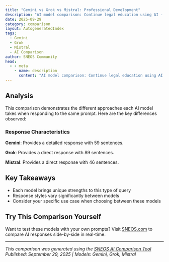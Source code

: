 ```yaml
---
title: "Gemini vs Grok vs Mistral: Professional Development"
description: "AI model comparison: Continue legal education using AI - stay current with minimal time investment..."
date: 2025-09-29
category: comparison
layout: AutogeneratedIndex
tags:
  - Gemini
  - Grok
  - Mistral
  - AI Comparison
author: SNEOS Community
head:
  - - meta
    - name: description
      content: "AI model comparison: Continue legal education using AI - stay current with minimal time investment..."
---
```


<ChatComparison
  title="Gemini vs Grok vs Mistral: Professional Development"
  prompt="Continue legal education using AI - stay current with minimal time investment"
  :responses='{
    "Gemini": "## Continuing Legal Education (CLE) with AI: Staying Current with Minimal Time Investment\n\nAI can be a powerful tool to help legal professionals stay current with legal developments, ethics, and best practices in a time-efficient manner. Here\u0027s a breakdown of how to leverage AI for CLE:\n\n**I. AI-Powered Tools and Platforms:**\n\n*   **Legal Research Platforms with AI Integration:**\n    *   **LexisNexis (Lex Machina, AI-Powered Search):** Uses AI to analyze case law, extract insights, predict outcomes, and track judicial trends.  This helps you quickly identify key cases and legal arguments in your specific area of practice.\n    *   **Westlaw (Edge, AI-Powered Search):** Similar to LexisNexis, Westlaw Edge uses AI to analyze legal documents, identify key issues, and provide insights on legal strategies.  Features like \u0022KeyCite Overruling Risk\u0022 can quickly flag potentially outdated precedents.\n    *   **Bloomberg Law (Bloomberg Law Automation):**  Offers AI-powered tools for legal research, contract analysis, and compliance monitoring.\n    *   **Practical Law (Thomson Reuters):** While not purely AI, Practical Law uses expert editors to curate and update legal resources. AI can assist in suggesting relevant materials based on your research queries.\n*   **AI-Driven Legal News and Aggregation:**\n    *   **ROSS Intelligence (Acquired by NetDocuments):**  Formerly a popular AI legal research tool, its technology might be integrated within NetDocuments platform.  Look for similar AI-powered tools focused on legal research and information retrieval.\n    *   **Customize Legal News Feeds:**  Use platforms like Feedly, Google News, or specialized legal news aggregators (e.g., Law360) and set up specific keywords and topics related to your practice area.  AI algorithms will personalize your news feed to surface relevant content.\n*   **AI-Powered Contract Review and Analysis:**\n    *   **Kira Systems:** AI-powered contract analysis tool that can quickly identify key clauses, risks, and obligations within contracts.\n    *   **LawGeex:** Automates contract review, identifying potential legal issues and suggesting improvements.\n    *   **DocuSign Insight:** AI-powered contract analytics that uncovers insights from agreements and helps manage contract risk.\n*   **AI-Assisted CLE Course Platforms (Emerging):**\n    *   While not fully mainstream, some CLE providers are starting to experiment with AI to personalize course recommendations, offer AI-driven quizzes, and provide AI-powered summarization of course materials.  Look for these emerging offerings from providers like Practising Law Institute (PLI), National Business Institute (NBI), and your state bar\u0027s CLE arm.\n\n**II. Strategies for Efficient AI-Enhanced CLE:**\n\n1.  **Targeted Legal Research:**\n\n    *   **Focus on Specific Areas:**  Instead of broad sweeps, use AI legal research platforms to investigate very specific legal questions or recent changes in the law impacting your practice.\n    *   **Analyze Key Cases:**  Use AI to analyze landmark cases in your field.  AI can identify dissenting opinions, subsequent treatment of the case, and potential future implications.\n    *   **Track Legislation:** Monitor legislative updates relevant to your practice using AI-powered legislative tracking tools. This ensures you\u0027re aware of new laws and amendments affecting your clients.\n2.  **Personalized Legal News and Information:**\n\n    *   **Curate Your News Feed:**  Use keywords and filters to create a legal news feed tailored to your specific practice areas. This minimizes irrelevant information and ensures you see only what\u0027s pertinent.\n    *   **Set Up Alerts:**  Use Google Alerts or similar services to receive email notifications when new articles, cases, or regulations are published related to your chosen keywords.\n3.  **Automated Contract Review and Compliance:**\n\n    *   **Use AI for Contract Analysis:**  Leverage AI tools to quickly review contracts, identify potential risks, and ensure compliance with applicable laws and regulations.\n    *   **Stay Updated on Regulatory Changes:**  Employ AI-powered compliance monitoring tools to track regulatory changes and ensure your contracts and practices are up-to-date.\n4.  **Supplement Traditional CLE with AI-Powered Insights:**\n\n    *   **Pre-Course Preparation:**  Use AI to research the topics covered in an upcoming CLE course, allowing you to focus on more complex concepts during the session.\n    *   **Post-Course Reinforcement:**  Use AI to summarize key takeaways from CLE courses and create personalized study guides.  This helps solidify your understanding of the material.\n5.  **Develop AI Literacy:**\n\n    *   **Understand AI\u0027s Limitations:** AI is a tool, not a replacement for human judgment. Be aware of its potential biases and limitations.\n    *   **Continuous Learning:** Stay updated on the latest developments in AI and its applications in the legal field.\n6.  **Ethical Considerations:**\n\n    *   **Confidentiality:** Ensure AI tools are used in compliance with ethical obligations regarding client confidentiality.  Understand the data security protocols of any AI platform you use.\n    *   **Competence:**  Use AI as a tool to enhance your competence, but do not rely on it as a substitute for your own legal knowledge and judgment.\n    *   **Transparency:** Disclose the use of AI to clients where appropriate, especially if it significantly impacts the advice you provide.\n\n**III.  Examples of Time Savings:**\n\n*   **Contract Review:**  AI can reduce the time spent reviewing a standard contract from hours to minutes.\n*   **Legal Research:**  AI can quickly identify relevant cases and legal precedents, saving hours of manual research.\n*   **Compliance Monitoring:**  AI can automate the process of tracking regulatory changes, freeing up time for other tasks.\n\n**IV. Future Trends:**\n\n*   **More Personalized CLE:** Expect to see AI playing a larger role in customizing CLE content to individual needs and learning styles.\n*   **AI-Powered Mentoring:**  AI may be used to provide personalized feedback and guidance to lawyers, helping them develop their skills and expertise.\n*   **Integration with Practice Management Software:**  AI will be increasingly integrated with practice management software, streamlining workflows and improving efficiency.\n\n**Conclusion:**\n\nAI offers significant opportunities for lawyers to stay current with legal developments while minimizing time investment. By strategically integrating AI-powered tools and platforms into their CLE practices, legal professionals can enhance their knowledge, improve their efficiency, and ultimately provide better service to their clients. However, it\u0027s crucial to approach AI with a critical eye, understanding its limitations and ensuring ethical compliance. Continuously developing AI literacy will be essential for lawyers to thrive in the evolving legal landscape.\n",
    "Grok": "Continuing legal education (CLE) is essential for lawyers to stay updated on evolving laws, regulations, and industry trends while maintaining their professional licenses. Using AI can streamline this process, allowing legal professionals to stay current with minimal time investment. Below are some strategies and tools for leveraging AI in CLE, along with practical steps to implement them effectively.\n\n---\n\n### Why Use AI for Continuing Legal Education?\n1. **Time Efficiency**: AI can curate relevant content, summarize complex legal updates, and automate repetitive tasks, saving hours of manual research.\n2. **Personalization**: AI tools can tailor learning materials to your specific practice area or jurisdiction.\n3. **Accessibility**: AI-driven platforms provide on-demand access to CLE courses, legal updates, and resources 24/7.\n4. **Cost-Effectiveness**: Many AI tools offer free or affordable solutions compared to traditional CLE programs.\n\n---\n\n### Strategies for Using AI in CLE\n\n#### 1. **AI-Powered Legal Research and Updates**\n   - **What It Does**: AI tools can monitor legal developments, case law, and regulatory changes in real time, delivering summaries or alerts tailored to your practice area.\n   - **Tools**:\n     - **Ross Intelligence**: Uses AI to provide concise legal research and case law updates.\n     - **Casetext (with CARA A.I.)**: Analyzes legal documents and suggests relevant precedents or statutes.\n     - **Fastcase**: Integrates AI to enhance legal research with personalized insights.\n   - **How to Use**:\n     - Set up alerts for specific jurisdictions or topics (e.g., intellectual property law in California).\n     - Use AI summaries to quickly grasp the impact of new rulings or legislation.\n   - **Time Saved**: Reduces research time from hours to minutes by filtering irrelevant content.\n\n#### 2. **AI-Driven CLE Courses and Training**\n   - **What It Does**: AI platforms recommend online courses, webinars, or podcasts based on your learning history and CLE requirements.\n   - **Tools**:\n     - **Lawline**: Offers AI-recommended CLE courses based on your interests and state requirements.\n     - **Coursera/EdX**: Use AI to suggest legal education courses from top universities.\n     - **LinkedIn Learning**: Provides personalized learning paths, including legal ethics and skills training.\n   - **How to Use**:\n     - Input your state\u2019s CLE requirements (e.g., hours, ethics credits) into the platform.\n     - Follow AI-generated learning schedules to complete credits efficiently.\n   - **Time Saved**: Eliminates the need to manually search for accredited programs.\n\n#### 3. **AI Chatbots for Quick Legal Insights**\n   - **What It Does**: AI chatbots can answer basic legal questions, clarify concepts, or point to relevant resources for deeper learning.\n   - **Tools**:\n     - **ChatGPT or Google Bard**: Can explain legal concepts, draft sample questions for deeper research, or summarize recent legal news.\n     - **Kira Systems**: Focuses on contract analysis and legal education related to compliance.\n   - **How to Use**:\n     - Ask specific questions like, \u201CSummarize the latest Supreme Court ruling on privacy laws.\u201D\n     - Use chatbot responses as a starting point for further study or discussion.\n   - **Time Saved**: Provides instant answers instead of sifting through lengthy articles or case law.\n\n#### 4. **AI for Document Analysis and Practical Learning**\n   - **What It Does**: AI tools can analyze contracts, briefs, or statutes, helping you learn by identifying key clauses, risks, or updates in legal language.\n   - **Tools**:\n     - **Luminance**: Uses AI for due diligence and document analysis, offering insights into legal drafting trends.\n     - **eBrevia**: Extracts key information from legal documents for educational purposes.\n   - **How to Use**:\n     - Upload recent case filings or contracts to understand modern drafting techniques.\n     - Use AI feedback to spot areas of improvement in your own work.\n   - **Time Saved**: Cuts down on manual document review, allowing you to focus on learning practical applications.\n\n#### 5. **AI for Networking and Peer Learning**\n   - **What It Does**: AI can connect you with legal communities, forums, or webinars where professionals discuss current topics.\n   - **Tools**:\n     - **LinkedIn**: Uses AI to recommend groups, events, or connections in your legal niche.\n     - **Slack (with AI Bots)**: Join legal channels where AI bots summarize discussions or highlight trending topics.\n   - **How to Use**:\n     - Engage in AI-recommended discussions on recent legal changes.\n     - Attend virtual CLE events suggested by AI based on your calendar and interests.\n   - **Time Saved**: Reduces time spent searching for relevant networking opportunities.\n\n---\n\n### Practical Steps to Get Started\n1. **Assess Your CLE Needs**:\n   - Determine your state or jurisdiction\u2019s CLE requirements (e.g., total hours, ethics credits).\n   - Identify your practice areas and topics of interest (e.g., cybersecurity law, family law).\n\n2. **Choose the Right AI Tools**:\n   - Test free versions of AI platforms like ChatGPT for summaries or Casetext for case law.\n   - Subscribe to CLE-specific tools like Lawline or Fastcase if your budget allows.\n\n3. **Set Up Alerts and Automation**:\n   - Configure AI tools to send daily or weekly updates on legal news or case law.\n   - Automate reminders for upcoming CLE deadlines or course completions.\n\n4. **Dedicate Minimal Time Weekly**:\n   - Spend 15-30 minutes daily reviewing AI-generated summaries or alerts.\n   - Allocate 1-2 hours weekly for AI-recommended courses or webinars.\n\n5. **Track and Verify Credits**:\n   - Use AI tools or apps to log completed CLE hours and ensure they meet state requirements.\n   - Cross-check with your state bar association for accreditation.\n\n---\n\n### Best Practices for Staying Current with AI\n- **Focus on Ethics and Bias**: Ensure AI tools comply with ethical guidelines and avoid over-reliance on potentially biased outputs. Always verify AI-generated information with primary sources.\n- **Combine AI with Traditional Learning**: Use AI as a supplement to, not a replacement for, attending conferences or reading original legal texts.\n- **Stay Updated on AI Itself**: Learn about AI advancements in the legal field to understand emerging tools and their impact on your practice.\n\n---\n\n### Example Weekly Schedule for CLE with AI (30-60 minutes/day)\n- **Monday (15 mins)**: Review AI-generated legal news summaries (e.g., via Ross Intelligence alerts).\n- **Tuesday (30 mins)**: Complete a short AI-recommended CLE module on Lawline.\n- **Wednesday (15 mins)**: Ask an AI chatbot to explain a recent ruling and read the source material.\n- **Thursday (30 mins)**: Analyze a contract or brief with Luminance for practical learning.\n- **Friday (15 mins)**: Engage in an AI-suggested LinkedIn group discussion on a trending legal topic.\n- **Weekend (Optional, 1 hour)**: Attend a virtual CLE webinar or listen to a legal podcast suggested by AI.\n\n---\n\n### Conclusion\nUsing AI for continuing legal education allows lawyers to stay current with minimal time investment by automating research, personalizing learning, and providing instant access to resources. By integrating tools like Ross Intelligence, ChatGPT, and Lawline into your routine, you can efficiently meet CLE requirements and deepen your expertise. Start small by experimenting with one or two tools, set up automated alerts, and gradually build a sustainable CLE habit that leverages AI\u2019s power while maintaining the rigor of traditional legal education.",
    "Mistral": "Continuing legal education (CLE) is crucial for legal professionals to stay updated with the latest developments in law, technology, and best practices. Using AI can significantly streamline this process, allowing you to stay current with minimal time investment. Here are some strategies and tools to help you achieve this:\n\n### 1. **AI-Powered Legal Research Tools**\n- **Westlaw Edge**: Offers AI-driven legal research tools that can quickly find relevant case law, statutes, and regulations.\n- **LexisNexis**: Provides AI-enhanced search capabilities to locate legal precedents and documents efficiently.\n- **ROSS Intelligence**: Uses natural language processing (NLP) to answer legal questions and provide relevant case law.\n\n### 2. **Legal News Aggregators**\n- **Law360**: Offers AI-driven news aggregation to keep you informed about the latest legal developments.\n- **Bloomberg Law**: Provides AI-powered news and analysis, tailored to your practice areas.\n\n### 3. **AI-Driven CLE Courses**\n- **CLE Companion**: Offers AI-driven recommendations for CLE courses based on your practice areas and interests.\n- **Lawline**: Uses AI to suggest relevant courses and track your progress.\n\n### 4. **Legal Document Automation**\n- **ContractWorks**: Uses AI to automate the creation and management of legal documents, freeing up time for CLE.\n- **HotDocs**: Provides document automation tools that can save time and reduce errors.\n\n### 5. **AI-Powered Legal Analytics**\n- **Lex Machina**: Offers AI-driven analytics to understand legal trends and outcomes, which can be invaluable for staying current.\n- **Premonition**: Provides AI-powered insights into litigation outcomes and attorney performance.\n\n### 6. **Virtual Legal Assistants**\n- **CaseText**: Offers a virtual legal assistant that can answer questions and provide legal research support.\n- **LegalSifter**: Uses AI to review contracts and provide insights, saving time for other educational activities.\n\n### 7. **AI-Enhanced Legal Databases**\n- **Fastcase**: Provides AI-driven legal research tools and a comprehensive database of case law and statutes.\n- **Casetext**: Offers AI-powered legal research and a community-driven database.\n\n### 8. **AI-Driven Legal Education Platforms**\n- **Coursera**: Offers AI-driven recommendations for legal courses based on your interests and career goals.\n- **edX**: Provides AI-powered course suggestions and personalized learning paths.\n\n### 9. **AI-Powered Legal Forums and Communities**\n- **Avvo**: Offers AI-driven legal forums where you can ask questions, share insights, and stay updated on legal trends.\n- **LegalZoom**: Provides AI-powered legal advice and community support.\n\n### 10. **AI-Driven Legal Newsletters**\n- **Law.com**: Offers AI-driven newsletters that curate the latest legal news and insights tailored to your practice areas.\n- **JD Supra**: Provides AI-powered legal newsletters and updates.\n\n### Tips for Effective Use of AI in CLE:\n1. **Set Clear Goals**: Identify specific areas where you need to stay updated and focus your AI tools on those areas.\n2. **Integrate AI Tools**: Use AI-powered tools in your daily workflow to save time and stay informed.\n3. **Personalize Your Learning**: Utilize AI recommendations to tailor your CLE to your specific needs and interests.\n4. **Stay Organized**: Use AI-driven project management tools to keep track of your CLE progress and deadlines.\n5. **Leverage AI for Efficiency**: Automate repetitive tasks to free up time for more in-depth learning and professional development.\n\nBy leveraging AI, you can stay current with legal developments while minimizing the time investment required. This approach not only enhances your professional knowledge but also ensures that you remain competitive and effective in your legal practice."
  }'
  published-date="16:28"
/>

## Analysis

This comparison demonstrates the different approaches each AI model takes when responding to the same prompt. Here are the key differences observed:

### Response Characteristics

**Gemini**: Provides a detailed response with 59 sentences. 

**Grok**: Provides a direct response with 89 sentences. 

**Mistral**: Provides a direct response with 46 sentences. 

## Key Takeaways

- Each model brings unique strengths to this type of query
- Response styles vary significantly between models
- Consider your specific use case when choosing between these models

## Try This Comparison Yourself

Want to test these models with your own prompts? Visit [SNEOS.com](https://sneos.com) to compare AI responses side-by-side in real-time.

---

*This comparison was generated using the [SNEOS AI Comparison Tool](https://sneos.com)*
*Published: September 29, 2025 | Models: Gemini, Grok, Mistral*
